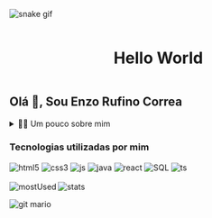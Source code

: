 ![snake gif](https://github.com/enzoCorrea123/enzoCorrea123/blob/output/github-contribution-grid-snake.gif)
<div id="user-content-toc">
  <ul align="center">
    <summary><h1 style="display: inline-block">Hello World</h1></summary>
</div>
    
## Olá 👋, Sou Enzo Rufino Correa

<details>
  <summary>👨‍💻 Um pouco sobre mim</summary>

  - 💬 Tenho 18 anos, atualmente vivendo em Santa Catarina e trabalhando na weg como desenvolvedor de sistemas. Tenho um pouco de experiência com desenvolvimento web utilizando NextJS, Java e SQL.

  - ⚡ Gosto de ler tanto livros quanto quadrinhos, também de música, toco instrumentos como hobby e além disso assisto filmes e jogo videogames no tempo livre. Estou buscando sempre novos desafios e oportunidades para evoluir como pessoa e fazer a diferença.
</details>

### Tecnologias utilizadas por mim

<div style="display : inline_block">
    <img align="center" alt="html5" src="https://img.shields.io/badge/HTML5-E34F26?style=for-the-badge&logo=html5&logoColor=white">
    <img align="center" alt="css3" src="https://img.shields.io/badge/CSS3-1572B6?style=for-the-badge&logo=css3&logoColor=white">
    <img align="center" alt="js" src="https://img.shields.io/badge/JavaScript-323330?style=for-the-badge&logo=javascript&logoColor=F7DF1E">
    <img align="center" alt="java" src="https://img.shields.io/badge/Java-ED8B00?style=for-the-badge&logo=openjdk&logoColor=white">
    <img align="center" alt="react" src="https://img.shields.io/badge/React-20232A?style=for-the-badge&logo=react&logoColor=61DAFB">
    <img align="center" alt="SQL" src="https://img.shields.io/badge/MySQL-00000F?style=for-the-badge&logo=mysql&logoColor=white">
    <img align="center" alt="ts" src="https://img.shields.io/badge/TypeScript-007ACC?style=for-the-badge&logo=typescript&logoColor=white">
</div>

<br>

<img alt="mostUsed" align="left" src="https://github-readme-stats.vercel.app/api/top-langs/?username=enzoCorrea123">

<img alt="stats" align="center" src="https://github-readme-stats.vercel.app/api?username=enzoCorrea123&show_icons=true&theme=radical">

<p align="left">
  <img align="center" src="https://user-images.githubusercontent.com/74038190/225813708-98b745f2-7d22-48cf-9150-083f1b00d6c9.gif" alt="git mario">
</p>


